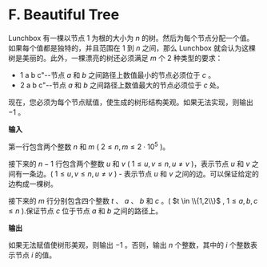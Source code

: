 # F. Beautiful Tree

Lunchbox 有一棵以节点 $1$ 为根的大小为 $n$ 的树。然后为每个节点分配一个值。如果每个值都是独特的，并且范围在 $1$ 到 $n$ 之间，那么 Lunchbox 就会认为这棵树是美丽的。此外，一棵漂亮的树还必须满足 $m$ 个 $2$ 种类型的要求：

- 1 a b c"--节点 $a$ 和 $b$ 之间路径上数值最小的节点必须位于 $c$ 。
- 2 a b c"--节点 $a$ 和 $b$ 之间路径上数值最大的节点必须位于 $c$ 处。

现在，您必须为每个节点赋值，使生成的树形结构美观。如果无法实现，则输出 $-1$ 。

**输入**

第一行包含两个整数 $n$ 和 $m$ ( $2 \le n, m \le 2 \cdot 10^5$ )。

接下来的 $n - 1$ 行包含两个整数 $u$ 和 $v$ ( $1 \le u, v \le n, u \ne v$ )，表示节点 $u$ 和 $v$ 之间有一条边。( $1 \le u, v \le n, u \ne v$ ) - 表示节点 $u$ 和 $v$ 之间的边。可以保证给定的边构成一棵树。

接下来的 $m$ 行分别包含四个整数 $t$ 、 $a$ 、 $b$ 和 $c$ 。( $t \in \\{1,2\\}$ , $1 \le a, b, c \le n$ ).保证节点 $c$ 位于节点 $a$ 和 $b$ 之间的路径上。

**输出**

如果无法赋值使树形美观，则输出 $-1$ 。否则，输出 $n$ 个整数，其中的 $i$ 个整数表示节点 $i$ 的值。
